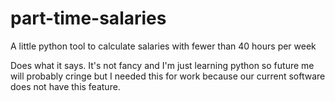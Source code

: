 # part-time-salaries
A little python tool to calculate salaries with fewer than 40 hours per week


Does what it says. It's not fancy and I'm just learning python so future me will probably cringe but I needed this for work because our current software does not have this feature. 

